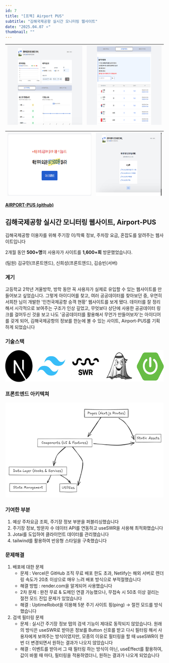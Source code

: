 ```yaml
---
id: 7
title: "[프젝] Airport PUS"
subtitle: "김해국제공항 실시간 모니터링 웹사이트"
date: "2025.04.07 ⭐"
thumbnail: ""
---
```

| <img src="../../static/image/Airport1.png" height="250px" alt="WESEE2" /> | <img src="../../static/image/Airport2.png" height="250px" alt="WESEE3" /> |
|:---|:---|


| <img src="../../static/image/Airport3.png" height="200px" alt="WESEE5" /> | <img src="../../static/image/Airport4.png" height="200px" alt="WESEE6" /> |
|:---|:---|

**[AIRPORT-PUS (github)](https://github.com/airport-pus/Client)**

## 김해국제공항 실시간 모니터링 웹사이트, Airport-PUS

김해국제공항 이용자를 위해 주기장 이/착륙 정보, 주차장 요금, 혼잡도를 알려주는 웹사이트입니다
<br>

2개월 동안 **500+명**의 사용자가 사이트를 **1,600+회** 방문했었습니다.

(팀원) 김규민(프론트엔드), 신희성(프론트엔드), 김승빈(서버)

### 계기

고등학교 2학년 겨울방학,
방학 동안 꼭 사용자가 실제로 유입할 수 있는 웹사이트를 만들어보고 싶었습니다. 
그렇게 아이디어를 찾고, 여러 공공데이터를 찾아보던 중, 우연히 서희찬 님이 개발한 '인천국제공항 승객 현황' 웹사이트를 보게 됐다. 데이터를 잘 정리해서 시각적으로 보여주는 구조가 인상 깊었고, 무엇보다 상단에 사용한 공공데이터 링크를 걸어두신 것을 보고 나도 '공공데이터를 활용해서 무언가 만들어보자'는 아이디어를 갖게 되어, 김해국제공항의 정보를 한눈에 볼 수 있는 사이트, Airport-PUS를 기획하게 되었습니다

### 기술스택

<img src="../../static/image/AIRPORTSTACK.png" height="100px">

### 프론트엔드 아키텍쳐

<img src="../../static/image/AIRPORTS10.png" height="300px">

### 기여한 부분

1. 예상 주차요금 조회, 주기장 정보 부분을 퍼블리싱했습니다
2. 주기장 정보, 방문자 수 데이터 API를 연동하고 useSWR을 사용해 최적화했습니다
3. Jotai를 도입하여 클라이언트 데이터를 관리했습니다 
4. tailwind를 활용하여 반응형 스타일을 구축했습니다

### 문제해결

1. 배포에 대한 문제
    - 문제 : Vercel은 GitHub 조직 무료 배포 한도 초과, Netlify는 해외 서버로 렌더링 속도가 20초 이상으로 매우 느려 배포 방식으로 부적절했습니다
    - 해결 방법 : render.com을 알게되어 사용했습니다
    - 2차 문제 : 완전 무료 & 도메인 연결 가능했으나, 무접속 시 50초 이상 걸리는 절전 모드 진입 문제가 있었습니다
    - 해결 : UptimeRobot을 이용해 5분 주기 사이트 핑(ping) → 절전 모드를 방식했습니다
2. 검색 필터링 문제
    - 문제 : 실시간 주기장 정보 탭의 검색 기능이 제대로 동작되지 않았습니다. 원래의 방식은 useSWR로 받아온 정보를 Button 신호를 받고 다시 필터링 해서 사용자에게 보여주는 방식이였지만, 모종의 이유로 필터링을 할 때 useSWR이 한번 더 변경되면서 원하는 결과가 나오지 않았습니다 
    - 해결 : 이벤트를 받아서 그 때 필터링 하는 방식이 아닌, useEffect를 활용하여, 값이 바뀔 때 마다, 필터링을 적용하였더니, 원하는 결과가 나오게 되었습니다

